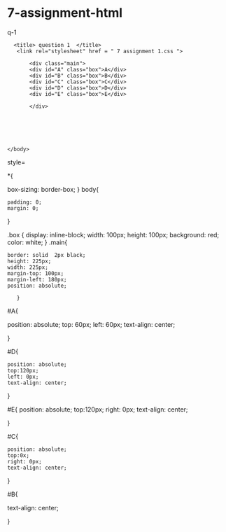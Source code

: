 # 7-assignment-html

q-1
<!DOCTYPE>

  <html>
    <head>

      <title> question 1  </title>
       <link rel="stylesheet" href = " 7 assignment 1.css ">

   </head>


  <body>

           <div class="main">
           <div id="A" class="box">A</div>
           <div id="B" class="box">B</div>
           <div id="C" class="box">C</div>
           <div id="D" class="box">D</div>
           <div id="E" class="box">E</div>

           </div>
     


 


    </body>
   </html>

style=

*{

   box-sizing: border-box;
}
body{

    padding: 0;
    margin: 0;
}

.box {
  display: inline-block;
  width: 100px;
  height: 100px;
  background: red;
  color: white;
}
.main{

    border: solid  2px black; 
    height: 225px;
    width: 225px;
    margin-top: 100px;
    margin-left: 180px;
    position: absolute;

       }

#A{
  
   position: absolute;
   top: 60px;
   left: 60px;
   text-align: center;

}

#D{

    position: absolute;
    top:120px;
    left: 0px;
    text-align: center;

}

#E{   position: absolute;
    top:120px;
    right: 0px;
    text-align: center;


}

#C{

    position: absolute;
    top:0x;
    right: 0px;
    text-align: center;



}


#B{
   
text-align: center;


}








   
